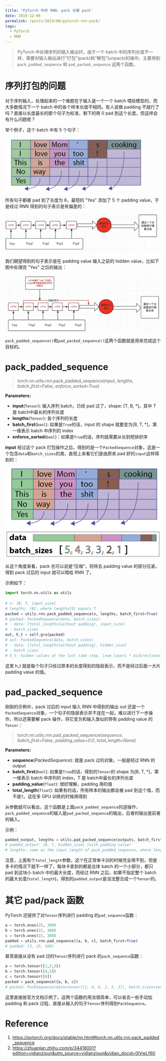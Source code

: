 ```yaml
---
title: 'PyTorch 中的 RNN: pack 与解 pack'
date: 2019-12-06
permalink: /posts/2019/08/pytorch-rnn-pack/
tags:
  - PyTorch
  - RNN
---
```


> PyTorch 中处理序列的输入输出时，由于一个 batch 中的序列长度不一样，需要对输入输出进行“打包”(pack)和“解包”(unpack)的操作，主要用到 `pack_padded_sequence` 和  `pad_packed_sequence` 这两个函数。

# 序列打包的问题

对于序列输入，处理起来的一个难题在于输入是一个一个 batch 喂给模型的，而大多数情况下一个 batch 中的各个样本长度不相同。有人说做 padding 不就行了吗？直接以长度最长的那个句子为标准，剩下的用 0 pad 到这个长度，但这样会有什么问题呢？

举个例子，这个 batch 中有 5 个句子：

![](/images/RNN_input.jpg)

所有句子都被 pad 到了长度为 6，最短的 "Yes" 添加了 5 个 padding value，于是经过 RNN 得到的句子表示是有偏差的：

![](/images/RNN_input_without_pack.jpg)

我们期望得到的句子表示是在 padding value 输入之前的 hidden value，比如下图中处理完 "Yes" 之后的输出：

![](/images/RNN_input_with_pack.jpg)

`pack_padded_sequence()`和`pad_packed_sequence()`这两个函数就是用来完成这个目标的。

# pack_padded_sequence

> torch.nn.utils.rnn.pack_padded_sequence(*input*, *lengths*, *batch_first=False*, *enforce_sorted=True*)

**Parameters:**

* **input**(`Tensor`): 输入序列 batch，已经 pad 过了，shape: [T, B, *]，其中 T 是 batch中最长的序列长度
* **lengths**(`Tensor`): 各个序列的长度
* **batch_first**(`bool`): 如果是`True`的话，input 的 shape 就要变为[B, T, *]，第一维表示 batch 中序列的 index
* **enforce_sorted**(`bool`)：如果是`True`的话，序列就需要从长到短排好序

**input** 经过这个 pack 打包操作之后，得到的是一个`PackedSequence`对象，这是一个包含`data`和`batch_sizes`的类，直观上来看它们是由原来 pad 好的`input`这样得到的：

![](/images/pack_padded_seq.png)

从这个角度来看，pack 也可以说是“压缩”，将除去 padding value 的部分压紧。得到 pack 过后的 input 就可以喂给 RNN 了。

示例如下：

```python
import torch.nn.utils as utils

# x: [B, T, input_size]
# lengths: [B], where lengths[0] equals T
packed = utils.rnn.pack_padded_sequence(x, lengths, batch_first=True)
# packed: PackedSequence(data, batch_sizes)
# - data: [total_lengths(without padding), input_size]
# - batch_sizes
out, h_t = self.gru(packed)
# out: PackedSequence(data, batch_sizes)
# - data: [total_lengths(without padding), hidden_size]
# - batch_sizes
# h_t: hidden values at the last time step, [num_layers * bidirectional, batch_size, hidden_size]
```

这里 h_t 就是每个句子只经过原本的长度得到的隐层表示，而不是经过后面一大片 padding value 的值。

# pad_packed_sequence

刚刚的示例中，pack 过后的 input 输入 RNN 中得到的输出 out 还是一个`PackedSequence`对象，一个句子的隐层表示并不连在一起，难以进行下一步操作，所以还需要解 pack 操作，将它变为和输入类似的带有 padding value 的`Tensor`：

> torch.nn.utils.rnn.pad_packed_sequence(*sequence*, *batch_first=False*, *padding_value=0.0*, *total_length=None*)

**Parameters:**

* **sequence**(*PackedSequence*): 就是 pack 过的对象，一般是经过 RNN 的 output
* **batch_first**(`bool`): 如果是`True`的话，得到的`Tensor`的 shape 为[B, T, *]，第一维表示 batch 中序列的 index，T 是 batch中最长的序列长度
* **padding_value**(`float`): 很好理解，padding 用的值
* **total_length**(`float`): 如果有的话，所有样本的输出都会被 pad 到这个值，而不是`T`。这在多 GPU 训练的时候用得到

从参数就可以看出，这个函数是上面`pack_padded_sequence`的逆操作，`pack_padded_sequence`的输入是`pad_packed_sequence`的输出，后者的输出是前者的输入。

示例：

```python
padded_output, lengths = utils.pad_packed_sequence(outputs, batch_first=True)
# padded_output: [B, T, hidden_size] (with padding value)
# lengths: same as the input length of pack_padded_sequence, where lengths[0] equals T
```

注意，上面有个`total_length`参数，这个在正常单卡训的时候完全用不到，但是多卡的情况下就不一样了，每块卡拿到的都是总体 batch 的一个小部分，都只 pad 到这块小 batch 中的最大长度，而经过 RNN 之后，如果不指定整个 batch 的最大长度(`total_length`)，得到的`padded_output`是没法整合成一个`Tensor`的。

# 其它 pad/pack 函数

PyTorch 还提供了对`Tensor`序列进行 padding 的`pad_sequence`函数：

```python
a = torch.ones(25, 300)
b = torch.ones(22, 300)
c = torch.ones(15, 300)
padded = utils.rnn.pad_sequence([a, b, c], batch_first=True)
# padded: [3, 25, 300]
```

甚至直接从没有 pad 过的`Tensor`序列进行 pack 的`pack_sequence`函数：

```python
a = torch.tensor([1,2,3])
b = torch.tensor([4,5])
c = torch.tensor([6])
packed = pack_sequence([a, b, c])
# packed: PackSequence(data=tensor([1, 4, 6, 2, 5, 3]), batch_sizes=tensor([3, 2, 1]))
```

这里直接放官方文档示例了。这两个函数的用法很简单，可以省去一些手动加 padding 和 pack 过程，直接从输入的句子`Tensor`序列得到`PackSequence`。

# Reference

1. https://pytorch.org/docs/stable/nn.html#torch.nn.utils.rnn.pack_padded_sequence
2. https://zhuanlan.zhihu.com/p/34418001?edition=yidianzixun&utm_source=yidianzixun&yidian_docid=0IVwLf60